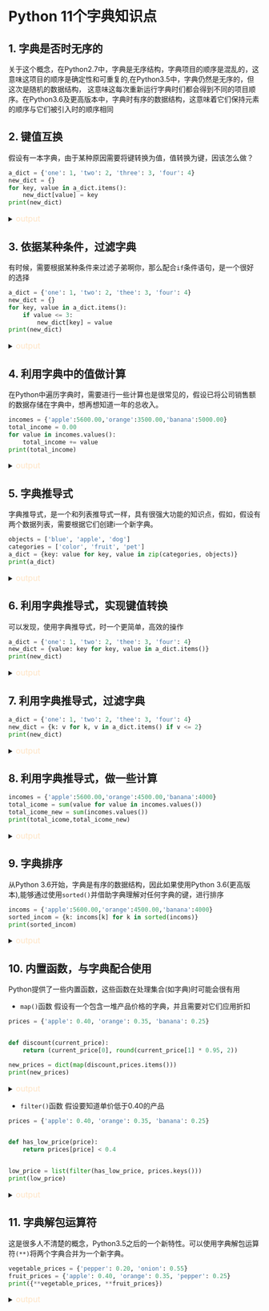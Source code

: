 # Python 11个字典知识点

## 1. 字典是否时无序的

关于这个概念，在Python2.7中，字典是无序结构，字典项目的顺序是混乱的，这意味这项目的顺序是确定性和可重复的,在Python3.5中，字典仍然是无序的，但这次是随机的数据结构，
这意味这每次重新运行字典时们都会得到不同的项目顺序。在Python3.6及更高版本中，字典时有序的数据结构，这意味着它们保持元素的顺序与它们被引入时的顺序相同

## 2. 键值互换

假设有一本字典，由于某种原因需要将键转换为值，值转换为键，因该怎么做？

```python
a_dict = {'one': 1, 'two': 2, 'three': 3, 'four': 4}
new_dict = {}
for key, value in a_dict.items():
    new_dict[value] = key
print(new_dict)
```

<details>
<summary><font style="font-size: initial;color: bisque">output</font> </summary>

```python
{1: 'one', 2: 'two', 3: 'three', 4: 'four'}
```

</details>

## 3. 依据某种条件，过滤字典

有时候，需要根据某种条件来过滤子弟啊你，那么配合`if`条件语句，是一个很好的选择

```python
a_dict = {'one': 1, 'two': 2, 'thee': 3, 'four': 4}
new_dict = {}
for key, value in a_dict.items():
    if value <= 3:
        new_dict[key] = value
print(new_dict)
```
<details>
<summary><font style="font-size: initial;color: bisque">output</font> </summary>

```plantuml
{'one': 1, 'two': 2, 'thee': 3}
```
</details>

## 4. 利用字典中的值做计算
在Python中遍历字典时，需要进行一些计算也是很常见的，假设已将公司销售额的数据存储在字典中，想再想知道一年的总收入。
```python
incomes = {'apple':5600.00,'orange':3500.00,'banana':5000.00}
total_income = 0.00
for value in incomes.values():
    total_income += value
print(total_income)
```
<details>
<summary><font style="font-size: initial;color: bisque">output</font> </summary>

```plantuml
14100.0
```
</details>

## 5. 字典推导式
字典推导式，是一个和列表推导式一样，具有很强大功能的知识点，假如，假设有两个数据列表，需要根据它们创建i一个新字典。
```python
objects = ['blue', 'apple', 'dog']
categories = ['color', 'fruit', 'pet']
a_dict = {key: value for key, value in zip(categories, objects)}
print(a_dict)
```
<details>
<summary><font style="font-size: initial;color: bisque">output</font> </summary>

```plantuml
{'color': 'blue', 'fruit': 'apple', 'pet': 'dog'}
```
</details>

## 6. 利用字典推导式，实现键值转换
可以发现，使用字典推导式，时一个更简单，高效的操作
```python
a_dict = {'one': 1, 'two': 2, 'thee': 3, 'four': 4}
new_dict = {value: key for key, value in a_dict.items()}
print(new_dict)
```
<details>
<summary><font style="font-size: initial;color: bisque">output</font> </summary>

```plantuml
{1: 'one', 2: 'two', 3: 'thee', 4: 'four'}
```
</details>

## 7. 利用字典推导式，过滤字典
```python
a_dict = {'one': 1, 'two': 2, 'thee': 3, 'four': 4}
new_dict = {k: v for k, v in a_dict.items() if v <= 2}
print(new_dict)
```
<details>
<summary><font style="font-size: initial;color: bisque">output</font> </summary>

```plantuml
{'one': 1, 'two': 2}
```
</details>

## 8. 利用字典推导式，做一些计算
```python
incomes = {'apple':5600.00,'orange':4500.00,'banana':4000}
total_icome = sum(value for value in incomes.values())
total_icome_new = sum(incomes.values())
print(total_icome,total_icome_new)
```
<details>
<summary><font style="font-size: initial;color: bisque">output</font> </summary>

```plantuml
14100.0 14100.0
```
</details>

## 9. 字典排序
从Python 3.6开始，字典是有序的数据结构，因此如果使用Python 3.6(更高版本),能够通过使用`sorted()`并借助字典理解对任何字典的键，进行排序

```python
incoms = {'apple':5600.00,'orange':4500.00,'banana':4000}
sorted_incom = {k: incoms[k] for k in sorted(incoms)}
print(sorted_incom)
```
<details>
<summary><font style="font-size: initial;color: bisque">output</font> </summary>

```plantuml
{'apple': 5600.0, 'banana': 4000, 'orange': 4500.0}
```
</details>

## 10. 内置函数，与字典配合使用
Python提供了一些内置函数，这些函数在处理集合(如字典)时可能会很有用
- `map()`函数
假设有一个包含一堆产品价格的字典，并且需要对它们应用折扣
```python
prices = {'apple': 0.40, 'orange': 0.35, 'banana': 0.25}


def discount(current_price):
    return (current_price[0], round(current_price[1] * 0.95, 2))

new_prices = dict(map(discount,prices.items()))
print(new_prices)
```
<details>
<summary><font style="font-size: initial;color: bisque">output</font> </summary>

```plantuml
{'apple': 0.38, 'orange': 0.33, 'banana': 0.24}
```
</details>

- `filter()`函数
假设要知道单价低于0.40的产品
```python
prices = {'apple': 0.40, 'orange': 0.35, 'banana': 0.25}


def has_low_price(price):
    return prices[price] < 0.4


low_price = list(filter(has_low_price, prices.keys()))
print(low_price)
```
<details>
<summary><font style="font-size: initial;color: bisque">output</font> </summary>

```plantuml
['orange', 'banana']
```
</details>

## 11. 字典解包运算符
这是很多人不清楚的概念，Python3.5之后的一个新特性。可以使用字典解包运算符`(**)`将两个字典合并为一个新字典。
```python
vegetable_prices = {'pepper': 0.20, 'onion': 0.55}
fruit_prices = {'apple': 0.40, 'orange': 0.35, 'pepper': 0.25}
print({**vegetable_prices, **fruit_prices})
```
<details>
<summary><font style="font-size: initial;color: bisque">output</font> </summary>

```plantuml
{'pepper': 0.25, 'onion': 0.55, 'apple': 0.4, 'orange': 0.35}
```

</details>